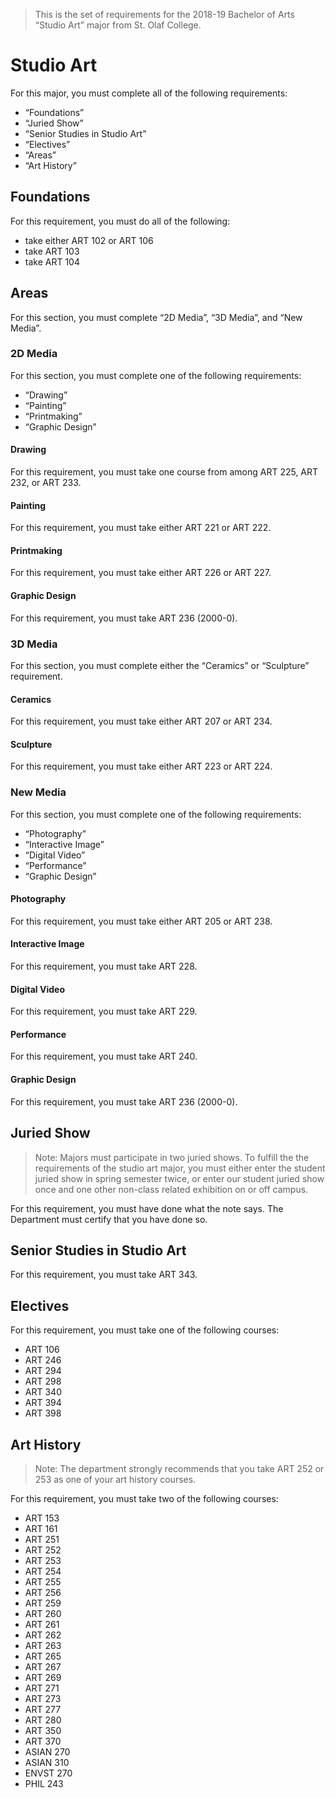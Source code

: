 > This is the set of requirements for the 2018-19 Bachelor of Arts “Studio Art” major from St. Olaf College.

# Studio Art
For this major, you must complete all of the following requirements:

- “Foundations”
- “Juried Show”
- “Senior Studies in Studio Art”
- “Electives”
- “Areas”
- “Art History”

## Foundations
For this requirement, you must do all of the following:

- take either ART 102 or ART 106
- take ART 103
- take ART 104


## Areas
For this section, you must complete “2D Media”, “3D Media”, and “New Media”.

### 2D Media
For this section, you must complete one of the following requirements:

- “Drawing”
- “Painting”
- “Printmaking”
- “Graphic Design”

#### Drawing
For this requirement, you must take one course from among ART 225, ART 232, or ART 233.

#### Painting
For this requirement, you must take either ART 221 or ART 222.

#### Printmaking
For this requirement, you must take either ART 226 or ART 227.

#### Graphic Design
For this requirement, you must take ART 236 (2000-0).

### 3D Media
For this section, you must complete either the “Ceramics” or “Sculpture” requirement.

#### Ceramics
For this requirement, you must take either ART 207 or ART 234.

#### Sculpture
For this requirement, you must take either ART 223 or ART 224.

### New Media
For this section, you must complete one of the following requirements:

- “Photography”
- “Interactive Image”
- “Digital Video”
- “Performance”
- “Graphic Design”

#### Photography
For this requirement, you must take either ART 205 or ART 238.

#### Interactive Image
For this requirement, you must take ART 228.

#### Digital Video
For this requirement, you must take ART 229.

#### Performance
For this requirement, you must take ART 240.

#### Graphic Design
For this requirement, you must take ART 236 (2000-0).


## Juried Show
> Note: Majors must participate in two juried shows. To fulfill the the requirements of the studio art major, you must either enter the student juried show in spring semester twice, or enter our student juried show once and one other non-class related exhibition on or off campus.

For this requirement, you must have done what the note says. The Department must certify that you have done so.


## Senior Studies in Studio Art
For this requirement, you must take ART 343.


## Electives
For this requirement, you must take one of the following courses:

- ART 106
- ART 246
- ART 294
- ART 298
- ART 340
- ART 394
- ART 398


## Art History
> Note: The department strongly recommends that you take ART 252 or 253 as one of your art history courses.

For this requirement, you must take two of the following courses:

- ART 153
- ART 161
- ART 251
- ART 252
- ART 253
- ART 254
- ART 255
- ART 256
- ART 259
- ART 260
- ART 261
- ART 262
- ART 263
- ART 265
- ART 267
- ART 269
- ART 271
- ART 273
- ART 277
- ART 280
- ART 350
- ART 370
- ASIAN 270
- ASIAN 310
- ENVST 270
- PHIL 243


